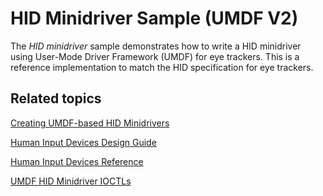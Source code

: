 HID Minidriver Sample (UMDF V2)
======================================
The *HID minidriver* sample demonstrates how to write a HID minidriver using User-Mode Driver Framework (UMDF) for eye trackers. This is a reference implementation to match the HID specification for eye trackers.

Related topics
--------------

[Creating UMDF-based HID Minidrivers](http://msdn.microsoft.com/en-us/library/windows/hardware/hh439579)

[Human Input Devices Design Guide](http://msdn.microsoft.com/en-us/library/windows/hardware/ff539952)

[Human Input Devices Reference](http://msdn.microsoft.com/en-us/library/windows/hardware/ff539956)

[UMDF HID Minidriver IOCTLs](http://msdn.microsoft.com/en-us/library/windows/hardware/hh463977)

